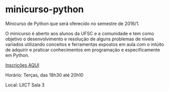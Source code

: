 # minicurso-python

Minicurso de Python que será oferecido no semestre de 2016/1.

O minicurso é aberto aos alunos da UFSC e a comunidade e tem como objetivo o desenvolvimento e resolução de alguns problemas de níveis variados utilizando conceitos e ferramentas expostos em aula com o intúito de adquirir e praticar conhecimentos em programação e especificamente em Python.

[Inscrições AQUI](http://goo.gl/forms/dnQx3P6AK1)

Horário: Terças, das 18h30 até 20h10

Local: LIICT Sala 3